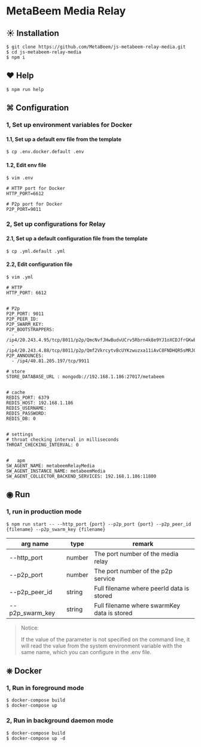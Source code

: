 # MetaBeem Media Relay


## ☀︎ Installation
```shell
$ git clone https://github.com/MetaBeem/js-metabeem-relay-media.git
$ cd js-metabeem-relay-media
$ npm i
```


## ❤︎ Help
```shell
$ npm run help
```


## ⌘ Configuration

### 1, Set up environment variables for Docker
#### 1.1, Set up a default env file from the template
```shell
$ cp .env.docker.default .env
```

#### 1.2, Edit env file
```shell
$ vim .env
```

```shell
# HTTP port for Docker
HTTP_PORT=6612

# P2p port for Docker
P2P_PORT=9011
```


### 2, Set up configurations for Relay
#### 2.1, Set up a default configuration file from the template
```shell
$ cp .yml.default .yml
```

#### 2.2, Edit configuration file
```shell
$ vim .yml
```

```shell
# HTTP
HTTP_PORT: 6612


# P2p
P2P_PORT: 9011
P2P_PEER_ID:
P2P_SWARM_KEY:
P2P_BOOTSTRAPPERS:
  - /ip4/20.243.4.95/tcp/8011/p2p/QmcNvfJHwBudvUCrv5Rbrn4k8e9YJ1oXCDJfrGKwbVMaHM
  - /ip4/20.243.4.88/tcp/8011/p2p/Qmf2VkrcytvBcUYKzwuzxa11iAvC8FNDHQR5sMRJQ8x9d9
P2P_ANNOUNCES:
  - /ip4/40.81.205.197/tcp/9911

# store
STORE_DATABASE_URL : mongodb://192.168.1.186:27017/metabeem


# cache
REDIS_PORT: 6379
REDIS_HOST: 192.168.1.186
REDIS_USERNAME:
REDIS_PASSWORD:
REDIS_DB: 0


# settings
# throat checking interval in milliseconds
THROAT_CHECKING_INTERVAL: 0


#   apm
SW_AGENT_NAME: metabeemRelayMedia
SW_AGENT_INSTANCE_NAME: metabeemMedia
SW_AGENT_COLLECTOR_BACKEND_SERVICES: 192.168.1.186:11800

```



## ◉ Run

### 1, run in production mode
```shell
$ npm run start -- --http_port {port} --p2p_port {port} --p2p_peer_id {filename} --p2p_swarm_key {filename}
```
| arg name        | type   | remark                                      |
|-----------------|--------|---------------------------------------------|
| --http_port     | number | The port number of the media relay          |
| --p2p_port      | number | The port number of the p2p service          |
| --p2p_peer_id   | string | Full filename where peerId data is stored   |
| --p2p_swarm_key | string | Full filename where swarmKey data is stored |

> Notice:
> 
> If the value of the parameter is not specified on the command line, it will read the value from the system environment variable with the same name, which you can configure in the .env file.


## ⎈ Docker
### 1, Run in foreground mode
```shell
$ docker-compose build
$ docker-compose up
```

### 2, Run in background daemon mode
```shell
$ docker-compose build
$ docker-compose up -d
```